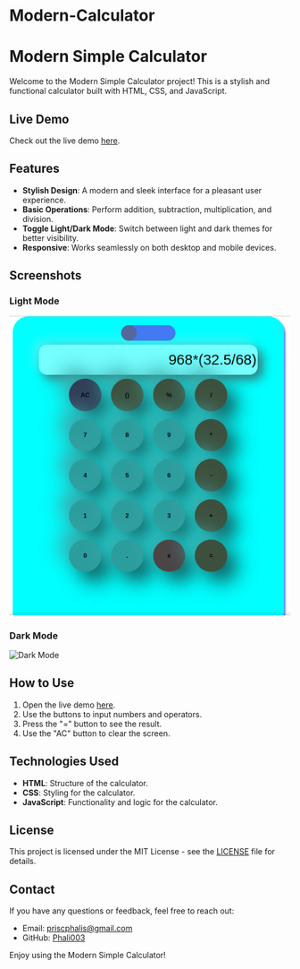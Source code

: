 # Modern-Calculator

# Modern Simple Calculator

Welcome to the Modern Simple Calculator project! This is a stylish and functional calculator built with HTML, CSS, and JavaScript.

## Live Demo

Check out the live demo [here](https://phali003.github.io/Modern-Calculator/).

## Features

- **Stylish Design**: A modern and sleek interface for a pleasant user experience.
- **Basic Operations**: Perform addition, subtraction, multiplication, and division.
- **Toggle Light/Dark Mode**: Switch between light and dark themes for better visibility.
- **Responsive**: Works seamlessly on both desktop and mobile devices.

## Screenshots

### Light Mode
![Light Mode](lightMode.png)

### Dark Mode
![Dark Mode](darkMode.png)

## How to Use

1. Open the live demo [here](https://phali003.github.io/Modern-Calculator/).
2. Use the buttons to input numbers and operators.
3. Press the "=" button to see the result.
4. Use the "AC" button to clear the screen.

## Technologies Used

- **HTML**: Structure of the calculator.
- **CSS**: Styling for the calculator.
- **JavaScript**: Functionality and logic for the calculator.

## License

This project is licensed under the MIT License - see the [LICENSE](LICENSE) file for details.

## Contact

If you have any questions or feedback, feel free to reach out:

- Email: priscphalis@gmail.com
- GitHub: [Phali003](https://github.com/Phali003)

Enjoy using the Modern Simple Calculator!
